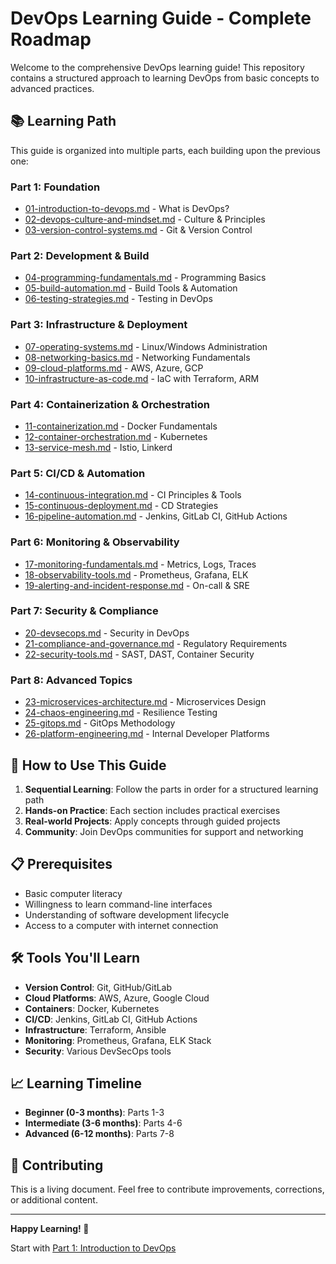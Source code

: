 # DevOps Learning Guide - Complete Roadmap

Welcome to the comprehensive DevOps learning guide! This repository contains a structured approach to learning DevOps from basic concepts to advanced practices.

## 📚 Learning Path

This guide is organized into multiple parts, each building upon the previous one:

### Part 1: Foundation
- [01-introduction-to-devops.md](./01-introduction-to-devops.md) - What is DevOps?
- [02-devops-culture-and-mindset.md](./02-devops-culture-and-mindset.md) - Culture & Principles
- [03-version-control-systems.md](./03-version-control-systems.md) - Git & Version Control

### Part 2: Development & Build
- [04-programming-fundamentals.md](./04-programming-fundamentals.md) - Programming Basics
- [05-build-automation.md](./05-build-automation.md) - Build Tools & Automation
- [06-testing-strategies.md](./06-testing-strategies.md) - Testing in DevOps

### Part 3: Infrastructure & Deployment
- [07-operating-systems.md](./07-operating-systems.md) - Linux/Windows Administration
- [08-networking-basics.md](./08-networking-basics.md) - Networking Fundamentals
- [09-cloud-platforms.md](./09-cloud-platforms.md) - AWS, Azure, GCP
- [10-infrastructure-as-code.md](./10-infrastructure-as-code.md) - IaC with Terraform, ARM

### Part 4: Containerization & Orchestration
- [11-containerization.md](./11-containerization.md) - Docker Fundamentals
- [12-container-orchestration.md](./12-container-orchestration.md) - Kubernetes
- [13-service-mesh.md](./13-service-mesh.md) - Istio, Linkerd

### Part 5: CI/CD & Automation
- [14-continuous-integration.md](./14-continuous-integration.md) - CI Principles & Tools
- [15-continuous-deployment.md](./15-continuous-deployment.md) - CD Strategies
- [16-pipeline-automation.md](./16-pipeline-automation.md) - Jenkins, GitLab CI, GitHub Actions

### Part 6: Monitoring & Observability
- [17-monitoring-fundamentals.md](./17-monitoring-fundamentals.md) - Metrics, Logs, Traces
- [18-observability-tools.md](./18-observability-tools.md) - Prometheus, Grafana, ELK
- [19-alerting-and-incident-response.md](./19-alerting-and-incident-response.md) - On-call & SRE

### Part 7: Security & Compliance
- [20-devsecops.md](./20-devsecops.md) - Security in DevOps
- [21-compliance-and-governance.md](./21-compliance-and-governance.md) - Regulatory Requirements
- [22-security-tools.md](./22-security-tools.md) - SAST, DAST, Container Security

### Part 8: Advanced Topics
- [23-microservices-architecture.md](./23-microservices-architecture.md) - Microservices Design
- [24-chaos-engineering.md](./24-chaos-engineering.md) - Resilience Testing
- [25-gitops.md](./25-gitops.md) - GitOps Methodology
- [26-platform-engineering.md](./26-platform-engineering.md) - Internal Developer Platforms

## 🎯 How to Use This Guide

1. **Sequential Learning**: Follow the parts in order for a structured learning path
2. **Hands-on Practice**: Each section includes practical exercises
3. **Real-world Projects**: Apply concepts through guided projects
4. **Community**: Join DevOps communities for support and networking

## 📋 Prerequisites

- Basic computer literacy
- Willingness to learn command-line interfaces
- Understanding of software development lifecycle
- Access to a computer with internet connection

## 🛠️ Tools You'll Learn

- **Version Control**: Git, GitHub/GitLab
- **Cloud Platforms**: AWS, Azure, Google Cloud
- **Containers**: Docker, Kubernetes
- **CI/CD**: Jenkins, GitLab CI, GitHub Actions
- **Infrastructure**: Terraform, Ansible
- **Monitoring**: Prometheus, Grafana, ELK Stack
- **Security**: Various DevSecOps tools

## 📈 Learning Timeline

- **Beginner (0-3 months)**: Parts 1-3
- **Intermediate (3-6 months)**: Parts 4-6
- **Advanced (6-12 months)**: Parts 7-8

## 🤝 Contributing

This is a living document. Feel free to contribute improvements, corrections, or additional content.

---

**Happy Learning! 🚀**

Start with [Part 1: Introduction to DevOps](./01-introduction-to-devops.md)